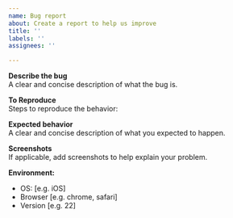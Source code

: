 ```yaml
---
name: Bug report
about: Create a report to help us improve
title: ''
labels: ''
assignees: ''

---
```


**Describe the bug**  
A clear and concise description of what the bug is.

**To Reproduce**  
Steps to reproduce the behavior:

**Expected behavior**  
A clear and concise description of what you expected to happen.

**Screenshots**  
If applicable, add screenshots to help explain your problem.

**Environment:**  
 - OS: [e.g. iOS]
 - Browser [e.g. chrome, safari]
 - Version [e.g. 22]

